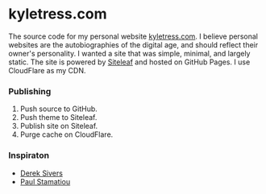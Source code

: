 kyletress.com
=============

The source code for my personal website [kyletress.com](http://www.kyletress.com). I believe personal websites are the autobiographies of the digital age, and should reflect their owner's personality. I wanted a site that was simple, minimal, and largely static. The site is powered by [Siteleaf](http://www.siteleaf.com) and hosted on GitHub Pages. I use CloudFlare as my CDN.

### Publishing
1. Push source to GitHub.
2. Push theme to Siteleaf.
3. Publish site on Siteleaf.
4. Purge cache on CloudFlare.

### Inspiraton
* [Derek Sivers](http://sivers.org)
* [Paul Stamatiou](http://paulstamatiou.com)
